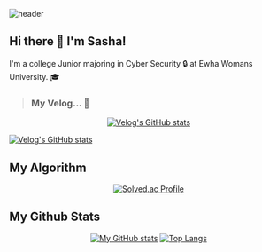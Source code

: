 ![header](https://capsule-render.vercel.app/api?type=Waving&color=gradient&customColorList=18&height=150&section=header)
<!-- 14 15 18 24--> 


## Hi there 👋 I'm Sasha! 
I'm a college Junior majoring in Cyber Security :lock: at Ewha Womans University. :mortar_board:

> ### My Velog... 👀
<div align="center">

 [![Velog's GitHub stats](https://velog-readme-stats.vercel.app/api?name=lye0102)](https://github.com/lye0102/velog-readme-stats)
 
</div>

[![Velog's GitHub stats](https://velog-readme-stats.vercel.app/api/badge?name=lye0102)](https://velog.io/@lye0102)

## My Algorithm 
<div align="center">

  [![Solved.ac Profile](http://mazassumnida.wtf/api/v2/generate_badge?boj=yesilver)](https://solved.ac/yesilver/)

</div>

## My Github Stats 
<div align="center">

  [![My GitHub stats](https://github-readme-stats.vercel.app/api?username=yeeun-uwu&theme=buefy)](https://github.com/anuraghazra/github-readme-stats)  [![Top Langs](https://github-readme-stats.vercel.app/api/top-langs/?username=anuraghazra&layout=compact)](https://github.com/anuraghazra/github-readme-stats)
</div>
<!--
**yeeun-uwu/yeeun-uwu** is a ✨ _special_ ✨ repository because its `README.md` (this file) appears on your GitHub profile.

Here are some ideas to get you started:

- 🔭 I’m currently working on ...
- 🌱 I’m currently learning ...
- 👯 I’m looking to collaborate on ...
- 🤔 I’m looking for help with ...
- 💬 Ask me about ...
- 📫 How to reach me: ...
- 😄 Pronouns: ...
- ⚡ Fun fact: ...
-->
